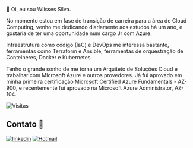 👋 Oi, eu sou Wlisses Silva.

No momento estou em fase de transição de carreira para a área de Cloud Computing, venho me dedicando diariamente aos estudos há um ano, e gostaria de ter uma oportunidade num cargo Jr com Azure.
 
Infraestrutura como código (IaC) e DevOps me interessa bastante, ferramentas como Terraform e Ansible, ferramentas de orquestração de Conteineres, Docker e Kubernetes.

Tenho o grande sonho de me torna um Arquiteto de Soluções Cloud e trabalhar com MIcrosoft Azure e outros provedores. Já fui aprovado em minha primeira certificação Microsoft Certified Azure Fundamentals - AZ-900, e recentemente fui aprovado na Microsoft Azure Administrator, AZ-104.


<!---
Wlisses-Silva/Wlisses-Silva is a ✨ special ✨ repository because its `README.md` (this file) appears on your GitHub profile.
You can click the Preview link to take a look at your changes.
--->
<img src="https://komarev.com/ghpvc/?username=wlisses-silva&blue=yellow" alt="Visitas" /></p>
##  Contato 📱
[![linkedin](https://img.shields.io/badge/linkedin-0A66C2?style=for-the-badge&logo=linkedin&logoColor=white)](https://www.linkedin.com/in/wlisses-silva)
[![Hotmail](https://img.shields.io/badge/Microsoft_Outlook-0078D4?style=for-the-badge&logo=microsoft-outlook&logoColor=white)](https://mailto:wlisses.silva@outlook.com)
